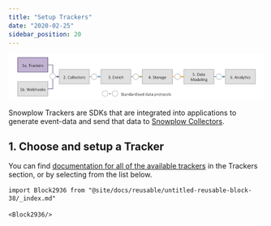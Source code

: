 ```yaml
---
title: "Setup Trackers"
date: "2020-02-25"
sidebar_position: 20
---
```


![](images/snowplow-aws-pipeline-trackers.png)

Snowplow Trackers are SDKs that are integrated into applications to generate event-data and send that data to [Snowplow Collectors](/docs/getting-started-on-snowplow-open-source/setup-snowplow-on-aws/setup-the-snowplow-collector/).

## 1\. Choose and setup a Tracker

You can find [documentation for all of the available trackers](/docs/collecting-data/collecting-from-own-applications/) in the Trackers section, or by selecting from the list below.

```mdx-code-block
import Block2936 from "@site/docs/reusable/untitled-reusable-block-38/_index.md"

<Block2936/>
```
